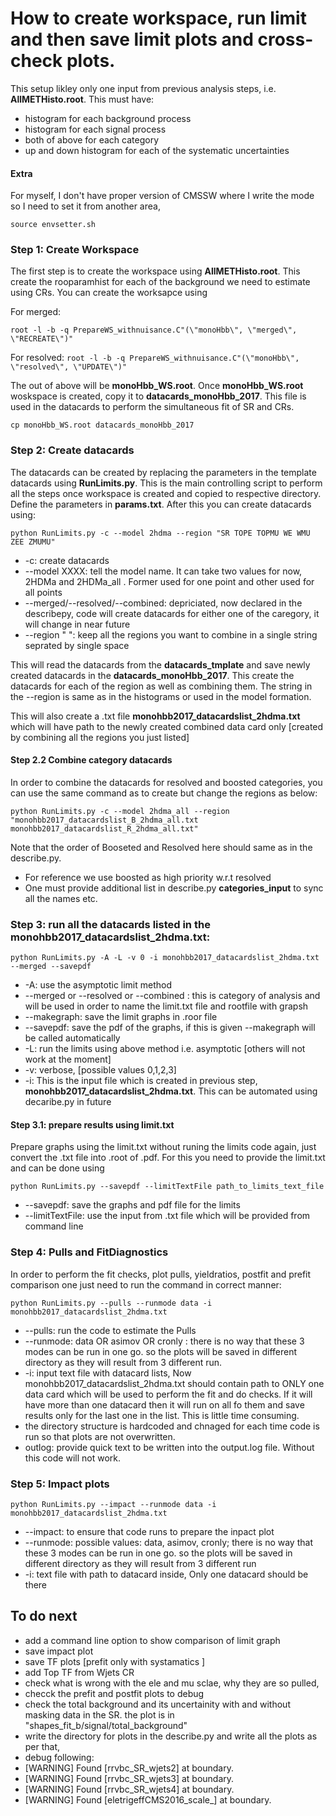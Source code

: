 How to create workspace, run limit and then save limit plots and cross-check plots. 
===================================================================================

This setup likley only one input from previous analysis steps, i.e. **AllMETHisto.root**. This must have: 
 * histogram for each background process 
 * histogram for each signal process
 * both of above for each category 
 * up and down histogram for each of the systematic uncertainties 


#### Extra ####
For myself, I don't have proper version of CMSSW where I write the mode so I need to set it from another area, 

```source envsetter.sh ```

### Step 1: Create Workspace ### 
The first step is to create the workspace using **AllMETHisto.root**. This create the rooparamhist for each of the background we need to estimate using CRs. You can create the worksapce using
 
For merged: 

```root -l -b -q PrepareWS_withnuisance.C"(\"monoHbb\", \"merged\", \"RECREATE\")"```

For resolved: 
```root -l -b -q PrepareWS_withnuisance.C"(\"monoHbb\", \"resolved\", \"UPDATE\")"```


The out of above will be **monoHbb_WS.root**. Once **monoHbb_WS.root** woskspace is created, copy it to **datacards_monoHbb_2017**. This file is used in the datacards to perform the simultaneous fit of SR and CRs.


```cp monoHbb_WS.root datacards_monoHbb_2017```

### Step 2: Create datacards ### 
The datacards can be created by replacing the parameters in the template datacards using **RunLimits.py**. This is the main controlling script to perform all the steps once workspace is created and copied to respective directory. Define the parameters in **params.txt**. After this you can create datacards using: 

```python RunLimits.py -c --model 2hdma --region "SR TOPE TOPMU WE WMU ZEE ZMUMU"``` 

 * -c: create datacards 
 * --model XXXX: tell the model name. It can take two values for now, 2HDMa and 2HDMa_all . Former used for one point and other used for all points
 * --merged/--resolved/--combined: depriciated, now declared in the describepy, code will create datacards for either one of the caregory, it will change in near future
 * --region " ": keep all the regions you want to combine in a single string seprated by single space

This will read the datacards from the **datacards_tmplate** and save newly created datacards in the **datacards_monoHbb_2017**. 
This create the datacards for each of the region as well as combining them. The string in the --region is same as in the histograms or used in the model formation. 


This will also create a .txt file **monohbb2017_datacardslist_2hdma.txt** which will have path to the newly created combined data card only [created by combining all the regions you just listed]

#### Step 2.2 Combine category datacards ####
In order to combine the datacards for resolved and boosted categories, you can use the same command as to create but change the regions as below: 

```python RunLimits.py -c --model 2hdma_all --region "monohbb2017_datacardslist_B_2hdma_all.txt monohbb2017_datacardslist_R_2hdma_all.txt"```

Note that the order of Booseted and Resolved here should same as in the describe.py. 

 * For reference we use boosted as high priority w.r.t resolved 
 * One must provide additional list in describe.py **categories_input** to sync all the names etc. 

### Step 3: run all the datacards listed in the **monohbb2017_datacardslist_2hdma.txt**: ###

```python RunLimits.py -A -L -v 0 -i monohbb2017_datacardslist_2hdma.txt --merged --savepdf```

 * -A: use the asymptotic limit method 
 * --merged or --resolved or --combined : this is category of analysis and will be used in order to name the limit.txt file and rootfile with grapsh 
 * --makegraph: save the limit graphs in .roor file 
 * --savepdf: save the pdf of the graphs, if this is given --makegraph will be called automatically 
 * -L: run the limits using above method i.e. asymptotic [others will not work at the moment]
 * -v: verbose, [possible values 0,1,2,3]
 * -i: This is the input file which is created in previous step, **monohbb2017_datacardslist_2hdma.txt**. This can be automated using decaribe.py in future 

#### Step 3.1: prepare results using limit.txt ####

Prepare graphs using the limit.txt without runing the limits code again, just convert the .txt file into .root of .pdf. For this you need to provide the limit.txt and can be done using 

```python RunLimits.py --savepdf --limitTextFile path_to_limits_text_file```
 * --savepdf: save the graphs and pdf file for the limits 
 * --limitTextFile: use the input from .txt file which will be provided from command line 

### Step 4: Pulls and FitDiagnostics ###

In order to perform the fit checks, plot pulls, yieldratios, postfit and prefit comparison one just need to run the command in correct manner: 

```python RunLimits.py --pulls --runmode data -i monohbb2017_datacardslist_2hdma.txt``` 



 * --pulls: run the code to estimate the Pulls 
 * --runmode: data OR asimov OR cronly : there is no way that these 3 modes can be run in one go. so the plots will be saved in different directory as they will result from 3 different run. 
 * -i: input text file with datacard lists, Now monohbb2017_datacardslist_2hdma.txt should contain path to ONLY one data card which will be used to perform the fit and do checks.
        If it will have more than one datacard then it will run on all fo them and save results only for the last one in the list. This is little time consuming. 
 * the directory structure is hardcoded and chnaged for each time code is run so that plots are not overwritten. 
 * outlog: provide quick text to be written into the output.log file. Without this code will not work. 

### Step 5:  Impact plots ### 

```python RunLimits.py --impact --runmode data -i monohbb2017_datacardslist_2hdma.txt```	

 * --impact: to ensure that code runs to prepare the inpact plot 
 * --runmode: possible values: data, asimov, cronly; there is no way that these 3 modes can be run in one go. so the plots will be saved in different directory as they will result from 3 different run
 * -i: text file with path to datacard inside, Only one datacard should be there 



## To do next ##
 * add a command line option to show comparison of limit graph 
 * save impact plot 
 * save TF plots  [prefit only with systamatics ]
 * add Top TF from Wjets CR 
 * check what is wrong with the ele and mu sclae, why they are so pulled, 
 * checck the prefit and postfit plots to debug 
 * check the total background and its uncertainity with and without masking data in the SR. the plot is in "shapes_fit_b/signal/total_background" 
 * write the directory for plots in the describe.py and write all the plots as per that,
 * debug following: 
  * [WARNING] Found [rrvbc_SR_wjets2] at boundary. 
  * [WARNING] Found [rrvbc_SR_wjets3] at boundary. 
  * [WARNING] Found [rrvbc_SR_wjets4] at boundary. 
  * [WARNING] Found [eletrigeffCMS2016_scale_] at boundary. 
 






